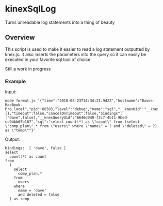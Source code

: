 # kinexSqlLog
Turns unreadable log statements into a thing of beauty


## Overview
This script is used to make it easier to read a log statement outputted by knex.js. It also inserts the parameters into the query so it can easily be executed in your favorite sql tool of choice. 

Still a work in progress

### Example
Input:
```
node format.js '{"time":"2018-08-23T14:34:21.942Z","hostname":"Daves-MacBook-Pro.local","pid":86503,"level":"debug","name":"sql","__knexUid":"__knexUid11","__knexTxId":undefined,"method":"select","options":{},"timeout":false,"cancelOnTimeout":false,"bindings":["dave",false],"__knexQueryUid":"6646d049-f3c7-4b11-9bed-cc94bb67b187","sql":"select count(*) as \"count\" from (select \"comp_plan\".* from \"users\" where \"name\" = ? and \"deleted\" = ?) as \"temp\""}'
```

Output:
```
bindings:  [ 'dave', false ]
select
  count(*) as count
from
  (
    select
      comp_plan.*
    from
      users
    where
      name = 'dave'
      and deleted = false
  ) as temp
  ```
